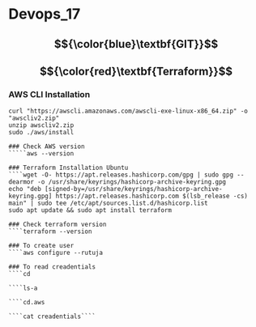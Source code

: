 # Devops_17

## $${\color{blue}\textbf{GIT}}$$


## $${\color{red}\textbf{Terraform}}$$

### AWS CLI Installation
`````sudo apt install unzip -y
curl "https://awscli.amazonaws.com/awscli-exe-linux-x86_64.zip" -o "awscliv2.zip"
unzip awscliv2.zip
sudo ./aws/install

### Check AWS version
`````aws --version

### Terraform Installation Ubuntu
````wget -O- https://apt.releases.hashicorp.com/gpg | sudo gpg --dearmor -o /usr/share/keyrings/hashicorp-archive-keyring.gpg
echo "deb [signed-by=/usr/share/keyrings/hashicorp-archive-keyring.gpg] https://apt.releases.hashicorp.com $(lsb_release -cs) main" | sudo tee /etc/apt/sources.list.d/hashicorp.list
sudo apt update && sudo apt install terraform

### Check terraform version
````terraform --version

### To create user
````aws configure --rutuja

### To read creadentials
````cd

````ls-a

````cd.aws

````cat creadentials````













